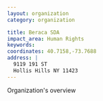 ```yaml
---
layout: organization
category: organization

title: Beraca SDA
impact_area: Human Rights
keywords: 
coordinates: 40.7158,-73.7688
address: |
  9119 191 ST
  Hollis Hills NY 11423
---
```

Organization's overview

